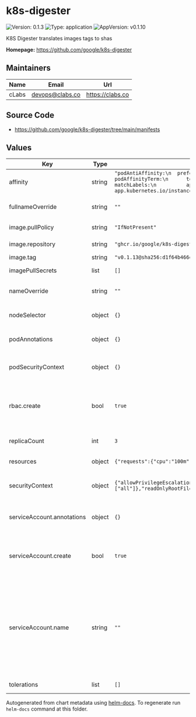 # k8s-digester

![Version: 0.1.3](https://img.shields.io/badge/Version-0.1.3-informational?style=flat-square) ![Type: application](https://img.shields.io/badge/Type-application-informational?style=flat-square) ![AppVersion: v0.1.10](https://img.shields.io/badge/AppVersion-v0.1.10-informational?style=flat-square)

K8S Digester translates images tags to shas

**Homepage:** <https://github.com/google/k8s-digester>

## Maintainers

| Name | Email | Url |
| ---- | ------ | --- |
| cLabs | <devops@clabs.co> | <https://clabs.co> |

## Source Code

* <https://github.com/google/k8s-digester/tree/main/manifests>

## Values

| Key | Type | Default | Description |
|-----|------|---------|-------------|
| affinity | string | `"podAntiAffinity:\n  preferredDuringSchedulingIgnoredDuringExecution:\n  - weight: 100\n    podAffinityTerm:\n      topologyKey: kubernetes.io/hostname\n      labelSelector:\n        matchLabels:\n          app.kubernetes.io/name: {{ include \"digester-system.name\" . }}\n          app.kubernetes.io/instance: {{ .Release.Name }}\n"` | Kubernetes pod affinity |
| fullnameOverride | string | `""` | Chart full name override |
| image.pullPolicy | string | `"IfNotPresent"` | Image pullpolicy |
| image.repository | string | `"ghcr.io/google/k8s-digester"` | Image repository |
| image.tag | string | `"v0.1.13@sha256:d1f64b466db8909c30a1a8f48f791f61d5fe1b03f8bb918ee3a71799c129237e"` | Image tag |
| imagePullSecrets | list | `[]` | Image pull secrets |
| nameOverride | string | `""` | Chart name override trigger |
| nodeSelector | object | `{}` | Kubernetes node selector |
| podAnnotations | object | `{}` | Custom pod annotations |
| podSecurityContext | object | `{}` | Custom pod security context |
| rbac.create | bool | `true` | Specifies whether RBAC resources should be created |
| replicaCount | int | `3` | Number of deployment replicas |
| resources | object | `{"requests":{"cpu":"100m","ephemeral-storage":"256Mi","memory":"256Mi"}}` | Container resources |
| securityContext | object | `{"allowPrivilegeEscalation":false,"capabilities":{"drop":["all"]},"readOnlyRootFilesystem":true,"runAsGroup":65532,"runAsNonRoot":true,"runAsUser":65532}` | Custom container security context |
| serviceAccount.annotations | object | `{}` | Annotations to add to the service account |
| serviceAccount.create | bool | `true` | Specifies whether a service account should be created |
| serviceAccount.name | string | `""` | The name of the service account to use. If not set and create is true, a name is generated using the fullname template |
| tolerations | list | `[]` | Kubernetes tolerations |

Autogenerated from chart metadata using [helm-docs](https://github.com/norwoodj/helm-docs). To regenerate run `helm-docs` command at this folder.
